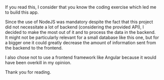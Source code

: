 If you read this, I consider that you know the coding exercise which led me to build this app.

Since the use of NodeJS was mandatory despite the fact that this project did not necessitate a lot of backend (considering the provided API), I decided to make the most out of it and to process the data in the backend. It might not be particularly relevant for a small database like this one, but for a bigger one it could greatly decrease the amount of information sent from the backend to the frontend.

I also chose not to use a frontend framework like Angular because it would have been overkill in my opinion.

Thank you for reading.
